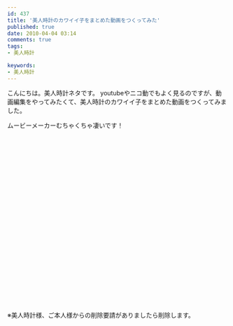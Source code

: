 ```yaml
---
id: 437
title: '美人時計のカワイイ子をまとめた動画をつくってみた'
published: true
date: 2010-04-04 03:14
comments: true
tags:
- 美人時計

keywords:
- 美人時計
---
```

こんにちは。美人時計ネタです。
youtubeやニコ動でもよく見るのですが、動画編集をやってみたくて、美人時計のカワイイ子をまとめた動画をつくってみました。

ムービーメーカーむちゃくちゃ凄いです！

<object width="480" height="385"><param name="movie" value="http://www.youtube.com/v/YF2jihCUPRQ&hl=ja_JP&fs=1&"></param><param name="allowFullScreen" value="true"></param><param name="allowscriptaccess" value="always"></param><embed src="http://www.youtube.com/v/YF2jihCUPRQ&hl=ja_JP&fs=1&" type="application/x-shockwave-flash" allowscriptaccess="always" allowfullscreen="true" width="480" height="385"></embed></object>

※美人時計様、ご本人様からの削除要請がありましたら削除します。
